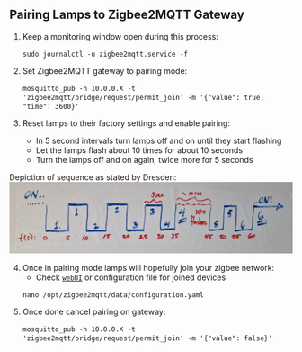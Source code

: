 ## Pairing Lamps to Zigbee2MQTT Gateway

1. Keep a monitoring window open during this process:
   ```
   sudo journalctl -u zigbee2mqtt.service -f
   ```

2. Set Zigbee2MQTT gateway to pairing mode:
   ```
   mosquitto_pub -h 10.0.0.X -t 'zigbee2mqtt/bridge/request/permit_join' -m '{"value": true, "time": 3600}'
   ```
   
3. Reset lamps to their factory settings and enable pairing:
    
   - In 5 second intervals turn lamps off and on until they start flashing
   - Let the lamps flash about 10 times for about 10 seconds
   - Turn the lamps off and on again, twice more for 5 seconds

  Depiction of sequence as stated by Dresden:
     ![Factory Reset of Zigbee Lamp](https://raw.githubusercontent.com/gatnalysing/zigbee-mqtt-python/main/pictures/factoryresetlamp.jpeg)


4. Once in pairing mode lamps will hopefully join your zigbee network:
   - Check  [`webUI`](http://10.0.0.X:8080/) or configuration file for joined devices
   ```
   nano /opt/zigbee2mqtt/data/configuration.yaml
   ```
5. Once done cancel pairing on gateway:
   ```
   mosquitto_pub -h 10.0.0.X -t 'zigbee2mqtt/bridge/request/permit_join' -m '{"value": false}'
   ```
